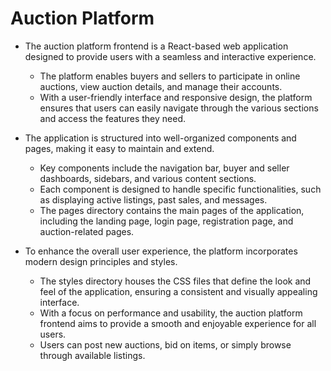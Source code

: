# Auction Platform

- The auction platform frontend is a React-based web application designed to provide users with a seamless and interactive experience.
  - The platform enables buyers and sellers to participate in online auctions, view auction details, and manage their accounts.
  - With a user-friendly interface and responsive design, the platform ensures that users can easily navigate through the various sections and access the features they need.

- The application is structured into well-organized components and pages, making it easy to maintain and extend.
  - Key components include the navigation bar, buyer and seller dashboards, sidebars, and various content sections.
  - Each component is designed to handle specific functionalities, such as displaying active listings, past sales, and messages.
  - The pages directory contains the main pages of the application, including the landing page, login page, registration page, and auction-related pages.

- To enhance the overall user experience, the platform incorporates modern design principles and styles.
  - The styles directory houses the CSS files that define the look and feel of the application, ensuring a consistent and visually appealing interface.
  - With a focus on performance and usability, the auction platform frontend aims to provide a smooth and enjoyable experience for all users.
  - Users can post new auctions, bid on items, or simply browse through available listings.
